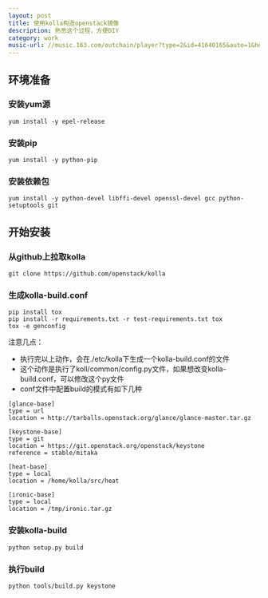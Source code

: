 ```yaml
---
layout: post
title: 使用kolla构造openstack镜像
description: 熟悉这个过程，方便DIY
category: work
music-url: //music.163.com/outchain/player?type=2&id=41640165&auto=1&height=66
---
```

## 环境准备
### 安装yum源
```
yum install -y epel-release 
```

### 安装pip
```
yum install -y python-pip
```

### 安装依赖包
```
yum install -y python-devel libffi-devel openssl-devel gcc python-setuptools git 
```

## 开始安装
### 从github上拉取kolla
```
git clone https://github.com/openstack/kolla
```

### 生成kolla-build.conf
```
pip install tox
pip install -r requirements.txt -r test-requirements.txt tox
tox -e genconfig
```
注意几点：
- 执行完以上动作，会在./etc/kolla下生成一个kolla-build.conf的文件
- 这个动作是执行了koll/common/config.py文件，如果想改变kolla-build.conf，可以修改这个py文件
- conf文件中配置build的模式有如下几种

```
[glance-base]
type = url
location = http://tarballs.openstack.org/glance/glance-master.tar.gz

[keystone-base]
type = git
location = https://git.openstack.org/openstack/keystone
reference = stable/mitaka

[heat-base]
type = local
location = /home/kolla/src/heat

[ironic-base]
type = local
location = /tmp/ironic.tar.gz
```


### 安装kolla-build
```
python setup.py build
```

### 执行build
```
python tools/build.py keystone
```



